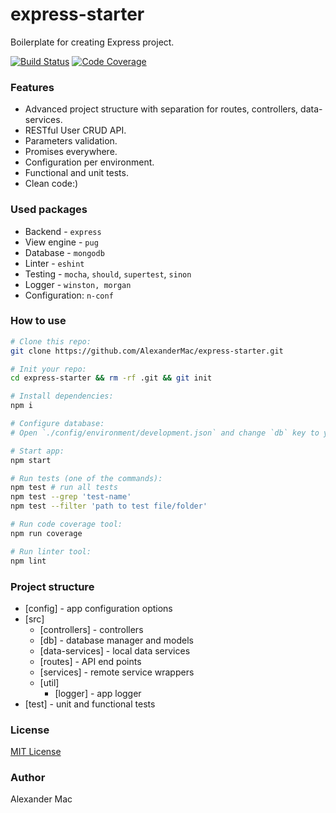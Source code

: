 # express-starter
Boilerplate for creating Express project.

[![Build Status](https://github.com/AlexanderMac/express-starter/workflows/CI/badge.svg)](https://github.com/AlexanderMac/express-starter/actions?query=workflow%3ACI)
[![Code Coverage](https://codecov.io/gh/AlexanderMac/express-starter/branch/master/graph/badge.svg)](https://codecov.io/gh/AlexanderMac/express-starter)

### Features
- Advanced project structure with separation for routes, controllers, data-services.
- RESTful User CRUD API.
- Parameters validation.
- Promises everywhere.
- Configuration per environment.
- Functional and unit tests.
- Clean code:)

### Used packages
 - Backend - `express`
 - View engine - `pug`
 - Database - `mongodb`
 - Linter - `eshint`
 - Testing - `mocha`, `should`, `supertest`, `sinon`
 - Logger - `winston, morgan`
 - Configuration: `n-conf`

### How to use
```sh
# Clone this repo:
git clone https://github.com/AlexanderMac/express-starter.git

# Init your repo:
cd express-starter && rm -rf .git && git init

# Install dependencies:
npm i

# Configure database:
# Open `./config/environment/development.json` and change `db` key to your database connection string.

# Start app:
npm start

# Run tests (one of the commands):
npm test # run all tests
npm test --grep 'test-name'
npm test --filter 'path to test file/folder'

# Run code coverage tool:
npm run coverage

# Run linter tool:
npm lint
```

### Project structure
- [config] - app configuration options
- [src]
  - [controllers] - controllers
  - [db] - database manager and models
  - [data-services] - local data services
  - [routes] - API end points
  - [services] - remote service wrappers
  - [util]
    - [logger] - app logger
- [test] - unit and functional tests

### License
[MIT License](LICENSE)

### Author
Alexander Mac